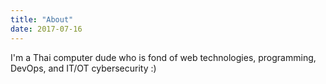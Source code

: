 ```yaml
---
title: "About"
date: 2017-07-16
---
```


I'm a Thai computer dude who is fond of web technologies, programming, DevOps, and IT/OT cybersecurity :)
